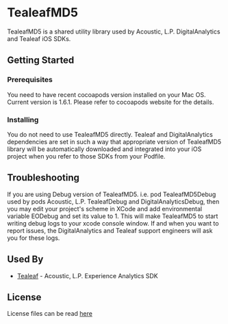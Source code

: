 # TealeafMD5

TealeafMD5 is a shared utility library used by Acoustic, L.P. DigitalAnalytics and Tealeaf iOS SDKs.


## Getting Started

### Prerequisites

You need to have recent cocoapods version installed on your Mac OS. Current version is 1.6.1. Please refer to cocoapods website for the details.

### Installing

You do not need to use TealeafMD5 directly. Tealeaf and DigitalAnalytics dependencies are set in such a way that appropriate version of TealeafMD5 library will be automatically downloaded and integrated into your iOS project when you refer to those SDKs from your Podfile.

## Troubleshooting

If you are using Debug version of TealeafMD5. i.e. pod TealeafMD5Debug used by pods Acoustic, L.P. TealeafDebug and DigitalAnalyticsDebug, then you may edit your project's scheme in XCode and add environmental variable EODebug and set its value to 1. This will make TealeafMD5 to start writing debug logs to your xcode console window. If and when you want to report issues, the DigitalAnalytics and Tealeaf support engineers will ask you for these logs.


## Used By

* [Tealeaf](https://github.com/ibm-watson-cxa/IBMTealeaf) - Acoustic, L.P. Experience Analytics SDK


## License

License files can be read [here](https://github.com/ibm-watson-cxa/TealeafMD5-iOS/tree/master/Licenses)

